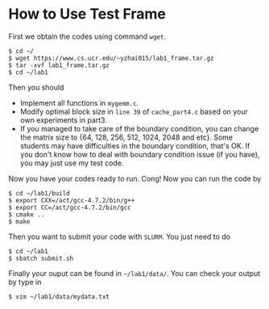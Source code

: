 # How to Use Test Frame

First we obtain the codes using command ```wget```.
```
$ cd ~/
$ wget https://www.cs.ucr.edu/~yzhai015/lab1_frame.tar.gz
$ tar -xvf lab1_frame.tar.gz
$ cd ~/lab1
```

Then you should 
* Implement all functions in ```mygemm.c```.
* Modify optimal block size in ```line 39``` of ```cache_part4.c``` based on your own experiments in part3.
* If you managed to take care of the boundary condition, you can change the matrix size to {64, 128, 256, 512, 1024, 2048 and etc}. Some students may have difficulties in the boundary condition, that's OK. If you don't know how to deal with boundary condition issue (if you have), you may just use my test code.

Now you have your codes ready to run. Cong! Now you can run the code by
```
$ cd ~/lab1/build
$ export CXX=/act/gcc-4.7.2/bin/g++
$ export CC=/act/gcc-4.7.2/bin/gcc
$ cmake ..
$ make
```

Then you want to submit your code with ```SLURM```. You just need to do
```
$ cd ~/lab1
$ sbatch submit.sh
```

Finally your ouput can be found in ```~/lab1/data/```. You can check your output by type in
```
$ vim ~/lab1/data/mydata.txt
```